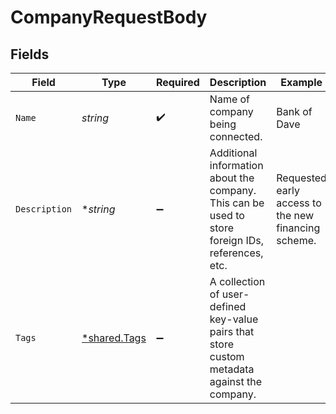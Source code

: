 # CompanyRequestBody


## Fields

| Field                                                                                             | Type                                                                                              | Required                                                                                          | Description                                                                                       | Example                                                                                           |
| ------------------------------------------------------------------------------------------------- | ------------------------------------------------------------------------------------------------- | ------------------------------------------------------------------------------------------------- | ------------------------------------------------------------------------------------------------- | ------------------------------------------------------------------------------------------------- |
| `Name`                                                                                            | *string*                                                                                          | :heavy_check_mark:                                                                                | Name of company being connected.                                                                  | Bank of Dave                                                                                      |
| `Description`                                                                                     | **string*                                                                                         | :heavy_minus_sign:                                                                                | Additional information about the company. This can be used to store foreign IDs, references, etc. | Requested early access to the new financing scheme.                                               |
| `Tags`                                                                                            | [*shared.Tags](../../../pkg/models/shared/tags.md)                                                | :heavy_minus_sign:                                                                                | A collection of user-defined key-value pairs that store custom metadata against the company.      |                                                                                                   |